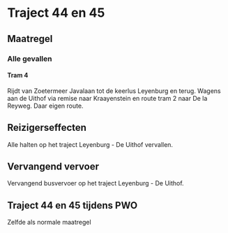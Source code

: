 # Traject 44 en 45
## Maatregel
### Alle gevallen

#### Tram 4
Rijdt van Zoetermeer Javalaan tot de keerlus Leyenburg en terug.
Wagens aan de Uithof via remise naar Kraayenstein en route tram 2 naar De la Reyweg. Daar eigen route.

## Reizigerseffecten
Alle halten op het traject Leyenburg - De Uithof vervallen.

## Vervangend vervoer
Vervangend busvervoer op het traject Leyenburg - De Uithof.

## Traject 44 en 45 tijdens PWO 
Zelfde als normale maatregel
